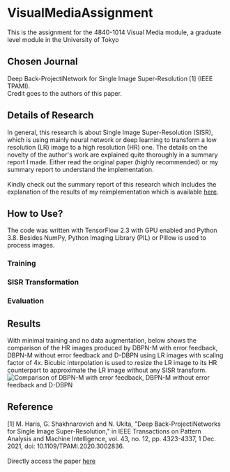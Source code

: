 # VisualMediaAssignment
This is the assignment for the 4840-1014 Visual Media module, a graduate level module in the University of Tokyo

## Chosen Journal
Deep Back-ProjectiNetwork for Single Image Super-Resolution [1] (IEEE TPAMI).<br />
Credit goes to the authors of this paper.

## Details of Research
In general, this research is about Single Image Super-Resolution (SISR), which is using mainly neural network or deep learning to transform a low resolution (LR) image to a high resolution (HR) one. The details on the novelty of the author's work are explained quite thoroughly in a summary report I made. Either read the original paper (highly recommended) or my summary report to understand the implementation. <br /> <br />
Kindly check out the summary report of this research which includes the explanation of the results of my reimplementation which is available [here](https://github.com/TzeLun/VisualMediaAssignment/tree/main/Summary%20Report). <br />

## How to Use?
The code was written with TensorFlow 2.3 with GPU enabled and Python 3.8. Besides NumPy, Python Imaging Library (PIL) or Pillow is used to process images. <br />
### Training
### SISR Transformation
### Evaluation

## Results
With minimal training and no data augmentation, below shows the comparison of the HR images produced by DBPN-M with error feedback, DBPN-M without error feedback and D-DBPN using LR images with scaling factor of 4x. Bicubic interpolation is used to resize the LR image to its HR counterpart to approximate the LR image without any SISR transform. <br />
![Comparison of DBPN-M with error feedback, DBPN-M without error feedback and D-DBPN](https://github.com/TzeLun/VisualMediaAssignment/blob/main/Summary%20Report/Results.png)

## Reference
[1] M. Haris, G. Shakhnarovich and N. Ukita, "Deep Back-ProjectiNetworks for Single Image Super-Resolution," in IEEE Transactions on Pattern Analysis and Machine Intelligence, vol. 43, no. 12, pp. 4323-4337, 1 Dec. 2021, doi: 10.1109/TPAMI.2020.3002836.
<br /> <br />
Directly access the paper [here](https://ieeexplore.ieee.org/document/9119166)
